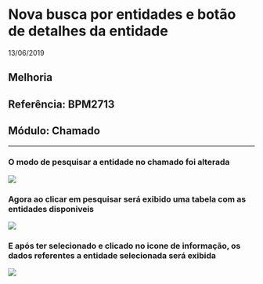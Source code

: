 # Nova busca por entidades e botão de detalhes da entidade
13/06/2019
## Melhoria
## Referência: BPM2713
## Módulo: Chamado
***

### O modo de pesquisar a entidade no chamado foi alterada
![]([PATH_IMG]/bpm2713_1.png)

### Agora ao clicar em pesquisar será exibido uma tabela com as entidades disponiveis
![]([PATH_IMG]/bpm2713_2.png)

### E após ter selecionado e clicado no icone de informação, os dados referentes a entidade selecionada será exibida
![]([PATH_IMG]/bpm2713_3.png)